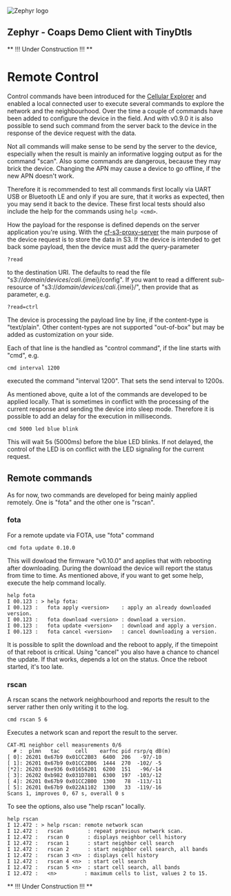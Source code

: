 ![Zephyr logo](https://github.com/zephyrproject-rtos/zephyr/raw/main/doc/_static/images/kite.png)

## Zephyr - Coaps Demo Client with TinyDtls

** !!! Under Construction !!! **

# Remote Control

Control commands have been introduced for the [Cellular Explorer](./CELLULAREXPLORER.md) and enabled a local connected user to execute several commands to explore the network and the neighbourhood. Over the time a couple of commands have been added to configure the device in the field. And with v0.9.0 it is also possible to send such command from the server back to the device in the response of the device request with the data.

Not all commands will make sense to be send by the server to the device, especially when the result is mainly an informative logging output as for the command "scan". Also some commands are dangerous, because they may brick the device. Changing the APN may cause a device to go offline, if the new APN doesn't work.

Therefore it is recommended to test all commands first locally via UART USB or Bluetooth LE and only if you are sure, that it works as expected, then you may send it back to the device. These first local tests should also include the help for the commands using `help <cmd>`.  

How the payload for the response is defined depends on the server application you're using. With the  [cf-s3-proxy-server](https://github.com/eclipse-californium/californium/tree/main/demo-apps/cf-s3-proxy-server) the main purpose of the device request is to store the data in S3. If the device is intended to get back some payload, then the device must add the query-parameter

```
?read
```

to the destination URI. The defaults to read the file "s3://${domain}/devices/cali.${imei}/config". If you want to read a different sub-resource of "s3://${domain}/devices/cali.${imei}/", then provide that as parameter, e.g.

```
?read=ctrl
```

The device is processing the payload line by line, if the content-type is "text/plain". Other content-types are not supported "out-of-box" but may be added as customization on your side.

Each of that line is the handled as "control command", if the line starts with "cmd", e.g.

```
cmd interval 1200
```

executed the command "interval 1200". That sets the send interval to 1200s. 

As mentioned above, quite a lot of the commands are developed to be applied locally. That is sometimes in conflict with the processing of the current response and sending the device into sleep mode. Therefore it is possible to add an delay for the execution in milliseconds.

```
cmd 5000 led blue blink
```

This will wait 5s (5000ms) before the blue LED blinks. If not delayed, the control of the LED is on conflict with the LED signaling for the current request.

## Remote commands

As for now, two commands are developed for being mainly applied remotely. One is "fota" and the other one is "rscan". 

### fota

For a remote update via FOTA, use "fota" command

```
cmd fota update 0.10.0
```

This will dowload the firmware "v0.10.0" and applies that with rebooting after downloading. During the download the device will report the status from time to time. As mentioned above, if you want to get some help, execute the help command locally.

```
help fota
I 00.123 : > help fota:
I 00.123 :   fota apply <version>    : apply an already downloaded version.
I 00.123 :   fota download <version> : download a version.
I 00.123 :   fota update <version>   : download and apply a version.
I 00.123 :   fota cancel <version>   : cancel downloading a version.
```

It is possible to split the download and the reboot to apply, if the timepoint of that reboot is critical. Using "cancel" you also have a chance to chancel the update. If that works, depends a lot on the status. Once the reboot started, it's too late.

### rscan

A rscan scans the network neighbourhood and reports the result to the server rather then only writing it to the log.

```
cmd rscan 5 6
```

Executes a network scan and report the result to the server.

```
CAT-M1 neighbor cell measurements 0/6
  # :  plmn   tac     cell    earfnc pid rsrp/q dB(m)
[ 0]: 26201 0x67b9 0x01CC2B03  6400  206   -97/-10
[ 1]: 26201 0x67b9 0x01CC2B06  1444  270  -102/ -5
[*2]: 26203 0xe936 0x01656201  6200  151   -96/-14
[ 3]: 26202 0xb982 0x031D7801  6300  197  -103/-12
[ 4]: 26201 0x67b9 0x01CC2B00  1300   78  -113/-11
[ 5]: 26201 0x67b9 0x022A1102  1300   33  -119/-16
Scans 1, improves 0, 67 s, overall 0 s
```

To see the options, also use "help rscan" locally.

```
help rscan
I 12.472 : > help rscan: remote network scan
I 12.472 :   rscan        : repeat previous network scan.
I 12.472 :   rscan 0      : displays neighbor cell history
I 12.472 :   rscan 1      : start neighbor cell search
I 12.472 :   rscan 2      : start neighbor cell search, all bands
I 12.472 :   rscan 3 <n>  : displays cell history
I 12.472 :   rscan 4 <n>  : start cell search
I 12.472 :   rscan 5 <n>  : start cell search, all bands
I 12.472 :   <n>         : maximum cells to list, values 2 to 15.
```

** !!! Under Construction !!! **
